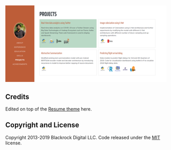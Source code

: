 <h3 align="center">
  <img src="img/snapshot.PNG" width="800">
</h3>

## Credits

Edited on top of the [Resume theme](https://startbootstrap.com/themes/resume/) here.

## Copyright and License

Copyright 2013-2019 Blackrock Digital LLC. Code released under the [MIT](https://github.com/BlackrockDigital/startbootstrap-resume/blob/gh-pages/LICENSE) license.
